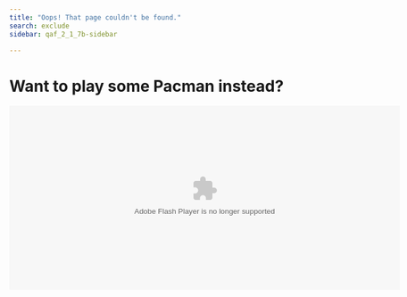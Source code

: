 ```yaml
---
title: "Oops! That page couldn't be found."
search: exclude
sidebar: qaf_2_1_7b-sidebar

---  
```


<div class="frame clearfix">
    <div class="tpp-heading">
       <h1 class="orange">Want to play some Pacman instead?</h1>
    </div>
</div>

<div class="flexible-frame">
        <object type="application/x-shockwave-flash" name="name" data="images/pacman.swf" width="700" height="330" id="flash-404" style="visibility: visible;"><param name="quality" value="high"><param name="wmode" value="transparent"></object>
</div>